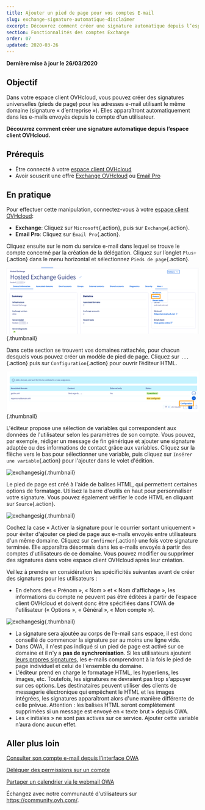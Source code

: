 ```yaml
---
title: Ajouter un pied de page pour vos comptes E-mail 
slug: exchange-signature-automatique-disclaimer
excerpt: Découvrez comment créer une signature automatique depuis l’espace client OVHcloud
section: Fonctionnalités des comptes Exchange
order: 07
updated: 2020-03-26
---
```


**Dernière mise à jour le 26/03/2020**


## Objectif

Dans votre espace client OVHcloud, vous pouvez créer des signatures universelles (pieds de page) pour les adresses e-mail utilisant le même domaine (signature « d’entreprise »). Elles apparaîtront automatiquement dans les e-mails envoyés depuis le compte d'un utilisateur.

**Découvrez comment créer une signature automatique depuis l’espace client OVHcloud.**

## Prérequis

- Être connecté à votre [espace client OVHcloud](https://www.ovh.com/auth/?action=gotomanager&from=https://www.ovh.com/fr/&ovhSubsidiary=fr)
- Avoir souscrit une offre [Exchange OVHcloud](https://www.ovhcloud.com/fr/emails/hosted-exchange/) ou [Email Pro](https://www.ovhcloud.com/fr/emails/email-pro/)


## En pratique

Pour effectuer cette manipulation, connectez-vous à votre [espace client OVHcloud](https://www.ovh.com/auth/?action=gotomanager&from=https://www.ovh.com/fr/&ovhSubsidiary=fr):

- **Exchange**: Cliquez sur `Microsoft`{.action}, puis sur `Exchange`{.action}. 
- **Email Pro**: Cliquez sur `Email Pro`{.action}.

Cliquez ensuite sur le nom du service e-mail dans lequel se trouve le compte concerné par la création de la délégation. Cliquez sur l’onglet `Plus+`{.action} dans le menu horizontal et sélectionnez `Pieds de page`{.action}.

![exchangesig](images/exchange-footer-step1.png){.thumbnail}

Dans cette section se trouvent vos domaines rattachés, pour chacun desquels vous pouvez créer un modèle de pied de page. Cliquez sur `...`{.action} puis sur `Configuration`{.action} pour ouvrir l’éditeur HTML.

![exchangesig](images/exchange-footer-step2.png){.thumbnail}

L'éditeur propose une sélection de variables qui correspondent aux données de l'utilisateur selon les paramètres de son compte. Vous pouvez, par exemple, rédiger un message de fin générique et ajouter une signature adaptée ou des informations de contact grâce aux variables. Cliquez sur la flèche vers le bas pour sélectionner une variable, puis cliquez sur `Insérer une variable`{.action} pour l'ajouter dans le volet d'édition.

![exchangesig](images/exchange-footer-step3aag.gif){.thumbnail}

Le pied de page est créé à l'aide de balises HTML, qui permettent certaines options de formatage. Utilisez la barre d'outils en haut pour personnaliser votre signature. Vous pouvez également vérifier le code HTML en cliquant sur `Source`{.action}.
 
![exchangesig](images/exchange-footer-step4.png){.thumbnail}

Cochez la case « Activer la signature pour le courrier sortant uniquement » pour éviter d'ajouter ce pied de page aux e-mails envoyés entre utilisateurs d'un même domaine. Cliquez sur `Confirmer`{.action} une fois votre signature terminée. Elle apparaîtra désormais dans les e-mails envoyés à partir des comptes d'utilisateurs de ce domaine. Vous pouvez modifier ou supprimer des signatures dans votre espace client OVHcloud après leur création.

Veillez à prendre en considération les spécificités suivantes avant de créer des signatures pour les utilisateurs :

- En dehors des « Prénom », « Nom » et « Nom d'affichage », les informations du compte ne peuvent pas être éditées à partir de l’espace client OVHcloud et doivent donc être spécifiées dans l'OWA de l'utilisateur (« Options », « Général », « Mon compte »).

![exchangesig](images/exchange-footer-step5.png){.thumbnail}

- La signature sera ajoutée au corps de l’e-mail sans espace, il est donc conseillé de commencer la signature par au moins une ligne vide.
- Dans OWA, il n'est pas indiqué si un pied de page est activé sur ce domaine et il n'y a **pas de synchronisation**. Si les utilisateurs ajoutent [leurs propres signatures](/pages/web/emails/email_owa#ajouter-une-signature), les e-mails comprendront à la fois le pied de page individuel et celui de l'ensemble du domaine.
- L'éditeur prend en charge le formatage HTML, les hyperliens, les images, etc. Toutefois, les signatures ne devraient pas trop s'appuyer sur ces options. Les destinataires peuvent utiliser des clients de messagerie électronique qui empêchent le HTML et les images intégrées, les signatures apparaîtront alors d'une manière différente de celle prévue. Attention : les balises HTML seront complètement supprimées si un message est envoyé en « texte brut » depuis OWA.
- Les « initiales » ne sont pas actives sur ce service. Ajouter cette variable n’aura donc aucun effet.

## Aller plus loin

[Consulter son compte e-mail depuis l’interface OWA](/pages/web/emails/email_owa)

[Déléguer des permissions sur un compte ](../exchange-donner-les-droits-full-access-sur-un-compte/)

[Partager un calendrier via le webmail OWA](/pages/web/microsoft-collaborative-solutions/owa_calendar_sharing)

Échangez avec notre communauté d'utilisateurs sur <https://community.ovh.com/>.
